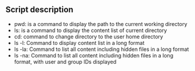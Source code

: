 ## Script description
* pwd: is a command to display the path to the current working directory
* ls: is a command to display the content list of current directory
* cd: command to change directory to the user home directory
* ls -l: Command to display content list in a long format
* ls -la: Command to list all content including hidden files in a long format
* ls -na: Command to list all content including hidden files in a long format, with user and group IDs displayed